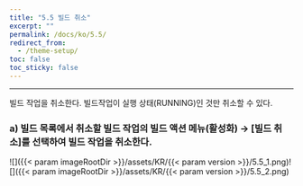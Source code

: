 ```yaml
---
title: "5.5 빌드 취소"
excerpt: ""
permalink: /docs/ko/5.5/
redirect_from:
  - /theme-setup/
toc: false
toc_sticky: false
---
```


---
빌드 작업을 취소한다. 빌드작업이 실행 상태(RUNNING)인 것만 취소할 수 있다.

### a\) 빌드 목록에서 취소할 빌드 작업의 빌드 액션 메뉴\(활성화\) → [빌드 취소]를 선택하여 빌드 작업을 취소한다.
![]({{< param imageRootDir >}}/assets/KR/{{< param version >}}/5.5_1.png)![]({{< param imageRootDir >}}/assets/KR/{{< param version >}}/5.5_2.png)

